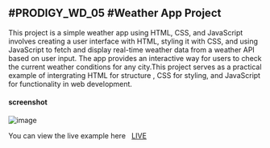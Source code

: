 #PRODIGY_WD_05
#Weather App Project 
-----------------------------------
<p>This project is a simple weather app using HTML, CSS, and JavaScript involves creating a user interface with HTML, styling it with CSS, and using JavaScript to fetch and display real-time weather data from a weather API based on user input. The app provides an interactive way for users to check the current weather conditions for any city.This project serves as a practical example of intergrating HTML for structure , CSS for styling, and JavaScript for functionality in web development.</p>
<h4>screenshot</h4>





![image](https://github.com/Nagasai1525/PRODIGY_WD_05/assets/164615341/0e851eda-1991-4c61-8381-09493c9202bc)










<p> You can view the live example here &nbsp; <a href="https://nagasai1525.github.io/PRODIGY_WD_05/"> LIVE </a></p>
